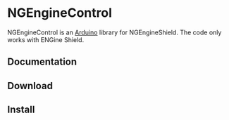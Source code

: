 #  NGEngineControl

NGEngineControl is an [Arduino](http://arduino.cc) library for NGEngineShield.
The code only works with ENGine Shield.

## Documentation

## Download

## Install
